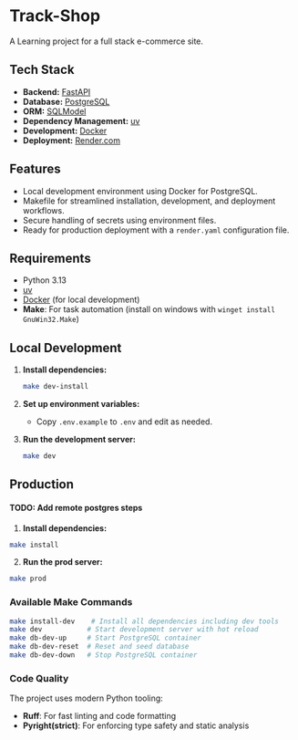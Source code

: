 # Track-Shop
A Learning project for a full stack e-commerce site.

## Tech Stack

-   **Backend:** [FastAPI](https://fastapi.tiangolo.com/)
-   **Database:** [PostgreSQL](https://www.postgresql.org/)
-   **ORM:** [SQLModel](https://sqlmodel.tiangolo.com/)
-   **Dependency Management:** [uv](https://github.com/astral-sh/uv)
-   **Development:** [Docker](https://www.docker.com/) 
-   **Deployment:** [Render.com](https://render.com/)

## Features

-   Local development environment using Docker for PostgreSQL.
-   Makefile for streamlined installation, development, and deployment workflows.
-   Secure handling of secrets using environment files.
-   Ready for production deployment with a `render.yaml` configuration file.

## Requirements

- Python 3.13
- [uv](https://github.com/astral-sh/uv)
- [Docker](https://www.docker.com/) (for local development)
- **Make**: For task automation (install on windows with `winget install GnuWin32.Make`)

## Local Development
1. **Install dependencies:**
   ```sh
   make dev-install
   ```

2. **Set up environment variables:**
   - Copy `.env.example` to `.env` and edit as needed.

3. **Run the development server:**
   ```sh
   make dev
   ```

## Production
#### TODO: Add remote postgres steps

1. **Install dependencies:**
```sh
make install
```
2. **Run the prod server:**
```sh
make prod
```


### Available Make Commands

```bash
make install-dev    # Install all dependencies including dev tools
make dev           # Start development server with hot reload
make db-dev-up     # Start PostgreSQL container
make db-dev-reset  # Reset and seed database
make db-dev-down   # Stop PostgreSQL container
```

### Code Quality

The  project uses modern Python tooling:

- **Ruff**: For fast linting and code formatting
- **Pyright(strict)**: For enforcing type safety and static analysis